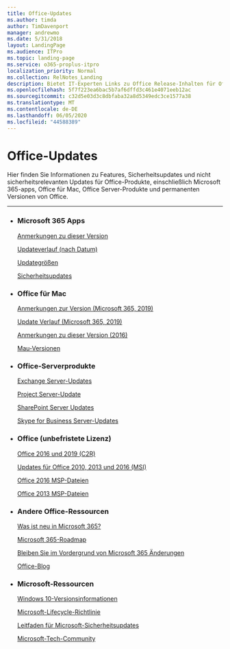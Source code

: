 ```yaml
---
title: Office-Updates
ms.author: timda
author: TimDavenport
manager: andrewmo
ms.date: 5/31/2018
layout: LandingPage
ms.audience: ITPro
ms.topic: landing-page
ms.service: o365-proplus-itpro
localization_priority: Normal
ms.collection: RelNotes_Landing
description: Bietet IT-Experten Links zu Office Release-Inhalten für Office 365 ProPlus-, Office für Mac-, Perpetual Office-und Office-Server Produkte
ms.openlocfilehash: 5f7f223ea6bac5b7af6dffd3c461e4071eeb12ac
ms.sourcegitcommit: c32d5e03d3c8dbfaba32a8d5349edc3ce1577a38
ms.translationtype: MT
ms.contentlocale: de-DE
ms.lasthandoff: 06/05/2020
ms.locfileid: "44588389"
---
```

# <a name="office-updates"></a>Office-Updates

  
Hier finden Sie Informationen zu Features, Sicherheitsupdates und nicht sicherheitsrelevanten Updates für Office-Produkte, einschließlich Microsoft 365-apps, Office für Mac, Office Server-Produkte und permanenten Versionen von Office.
  

---

<ul class="panelContent cardsW">
    <li>
        <div class="cardSize">
            <div class="cardPadding">
                <div class="card">
                    <div class="cardText">
                        <h3>Microsoft 365 Apps</h3>
                        <p><a href="release-notes-microsoft365-apps.md">Anmerkungen zu dieser Version</a></p>
                        <p><a href="update-history-microsoft365-apps-by-date.md">Updateverlauf (nach Datum)</a></p>
                        <p><a href="download-sizes-microsoft365-apps-updates.md">Updategrößen</a></p>
                        <p><a href="microsoft365-apps-security-updates.md">Sicherheitsupdates</a></p>
                    </div>
                </div>
            </div>
        </div>
    </li>
    <li>
        <div class="cardSize">
            <div class="cardPadding">
                <div class="card">
                    <div class="cardText">
                        <h3>Office für Mac</h3>
                        <p><a href="release-notes-office-for-mac.md">Anmerkungen zur Version (Microsoft 365, 2019)</a></p>
                        <p><a href="update-history-office-for-mac.md">Update Verlauf (Microsoft 365, 2019)</a></p>
                        <p><a href="release-notes-office-2016-mac.md">Anmerkungen zu dieser Version (2016)</a></p>
                        <p><a href="release-history-microsoft-autoupdate.md">Mau-Versionen</a></p>
                     </div>
                </div>
            </div>
        </div>
    </li>
    <li>
        <div class="cardSize">
            <div class="cardPadding">
                <div class="card">
                    <div class="cardText">
                        <h3>Office-Serverprodukte</h3>
                        <p><a href="https://docs.microsoft.com/Exchange/new-features/build-numbers-and-release-dates">Exchange Server-Updates</a></p>
                        <p><a href="project-server-updates.md">Project Server-Update</a></p>
                        <p><a href="sharepoint-updates.md">SharePoint Server Updates</a></p>
                        <p><a href="https://docs.microsoft.com/SkypeForBusiness/sfb-server-updates">Skype for Business Server-Updates</a></p>
               </div>
                </div>
            </div>
        </div> 
    </li>
</ul>  


<ul class="panelContent cardsW">
    <li>
        <div class="cardSize">
            <div class="cardPadding">
                <div class="card">
                    <div class="cardText">
                        <h3>Office (unbefristete Lizenz)</h3>
                            <p><a href="update-history-office-2019.md">Office 2016 und 2019 (C2R)</a></p>
                            <p><a href="office-updates-msi.md">Updates für Office 2010, 2013 und 2016 (MSI)</a></p>
                            <p><a href="msp-files-office-2016.md">Office 2016 MSP-Dateien</a></p>
                            <p><a href="msp-files-office-2013.md">Office 2013 MSP-Dateien</a></p>
                    </div>
                </div>
            </div>
        </div>
    </li>
    <li>
        <div class="cardSize">
            <div class="cardPadding">
                <div class="card">
                    <div class="cardText">
                        <h3>Andere Office-Ressourcen</h3>
                            <p><a href="https://support.office.com/article/95c8d81d-08ba-42c1-914f-bca4603e1426">Was ist neu in Microsoft 365?</a></p>
                            <p><a href="https://www.microsoft.com/microsoft-365/roadmap?rtc=2&filters=O365">Microsoft 365-Roadmap</a></p>
                            <p><a href="https://support.office.com/article/719f4904-cbdd-4889-a0cf-fbd7837dfecd">Bleiben Sie im Vordergrund von Microsoft 365 Änderungen</a></p>
                            <p><a href="https://www.microsoft.com/microsoft-365/blog/office/">Office-Blog</a></p>
                    </div>
                </div>
            </div>
        </div>
    </li>
    <li>
        <div class="cardSize">
            <div class="cardPadding">
                <div class="card">
                    <div class="cardText">
                        <h3>Microsoft-Ressourcen</h3>
                            <p><a href="https://www.microsoft.com/itpro/windows-10/release-information">Windows 10-Versionsinformationen</a></p>
                            <p><a href="https://support.microsoft.com/lifecycle">Microsoft-Lifecycle-Richtlinie</a></p>
                            <p><a href="https://portal.msrc.microsoft.com/">Leitfaden für Microsoft-Sicherheitsupdates</a></p>
                            <p><a href="https://techcommunity.microsoft.com/">Microsoft-Tech-Community</a></p>
                    </div>
                </div>
            </div>
        </div>
    </li>
</ul>  
